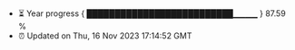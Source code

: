 - ⏳ Year progress { ██████████████████████████▁▁▁▁ } 87.59 %
- ⏰ Updated on Thu, 16 Nov 2023 17:14:52 GMT

